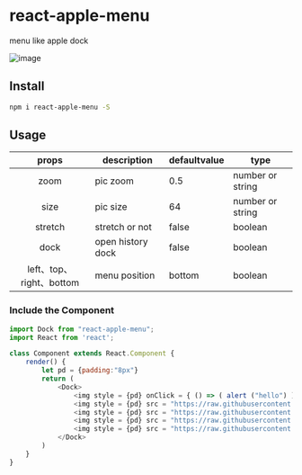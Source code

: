 # react-apple-menu

menu like apple dock

![image](https://raw.githubusercontent.com/Sherryer/Sherry-npm/master/static/images/show-react-apple-menu.gif)

## Install
```sh
npm i react-apple-menu -S
```
## Usage

| props | description | defaultvalue | type |
| :---: | --- | --- | --- |
| zoom | pic zoom | 0.5 | number or string |
| size | pic size | 64 | number or string |
| stretch | stretch or not | false | boolean |
| dock | open history dock | false | boolean |
| left、top、right、bottom | menu position | bottom | boolean |


### Include the Component

```js
import Dock from "react-apple-menu";
import React from 'react';

class Component extends React.Component {
    render() {
        let pd = {padding:"8px"}
        return (
            <Dock>
                <img style = {pd} onClick = { () => ( alert ("hello") )}  src="https://raw.githubusercontent.com/Sherryer/Sherry-npm/master/static/images/1.png"/>
                <img style = {pd} src = "https://raw.githubusercontent.com/Sherryer/Sherry-npm/master/static/images/2.png"/>
                <img style = {pd} src = "https://raw.githubusercontent.com/Sherryer/Sherry-npm/master/static/images/3.png"/>
                <img style = {pd} src = "https://raw.githubusercontent.com/Sherryer/Sherry-npm/master/static/images/4.png"/>
                <img style = {pd} src = "https://raw.githubusercontent.com/Sherryer/Sherry-npm/master/static/images/5.png"/>
            </Dock>
		)
	}
}
```
